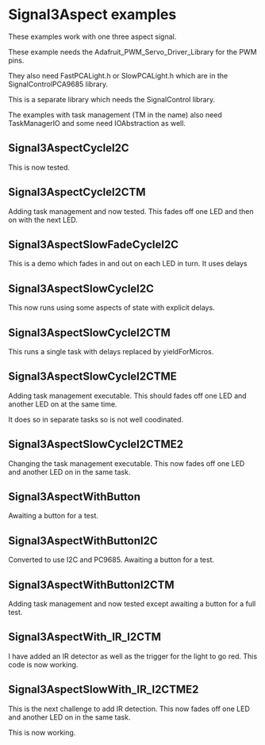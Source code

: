 # Signal3Aspect examples

These examples work with one three aspect signal.

These example needs the Adafruit_PWM_Servo_Driver_Library for the PWM pins.

They also need FastPCALight.h or SlowPCALight.h which are in the SignalControlPCA9685 library.

This is a separate library which needs the SignalControl library.

The examples with task management (TM in the name) also need TaskManagerIO and some need IOAbstraction as well.

## Signal3AspectCycleI2C

This is now tested.

## Signal3AspectCycleI2CTM

Adding task management and now tested. This fades off one LED and then on with the next LED.

## Signal3AspectSlowFadeCycleI2C

This is a demo which fades in and out on each LED in turn. It uses delays

## Signal3AspectSlowCycleI2C

This now runs using some aspects of state with explicit delays.

## Signal3AspectSlowCycleI2CTM

This runs a single task with delays replaced by yieldForMicros.

## Signal3AspectSlowCycleI2CTME

Adding task management executable. This should fades off one LED and another LED on at the same time.

It does so in separate tasks so is not well coodinated.

## Signal3AspectSlowCycleI2CTME2

Changing the task management executable. This now fades off one LED and another LED on in the same task.

## Signal3AspectWithButton

Awaiting a button for a test.

## Signal3AspectWithButtonI2C

Converted to use I2C and PC9685. Awaiting a button for a test.

## Signal3AspectWithButtonI2CTM

Adding task management and now tested except awaiting a button for a full test.

## Signal3AspectWith_IR_I2CTM

I have added an IR detector as well as the trigger for the light to go red. This code is now working.

## Signal3AspectSlowWith_IR_I2CTME2

This is the next challenge to add IR detection. This now fades off one LED and another LED on in the same task.

This is now working.

